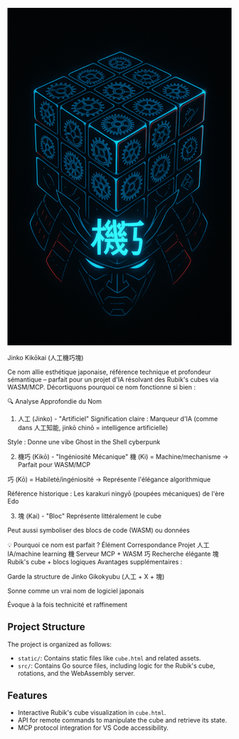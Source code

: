 [![Logo](logo.png)](logo.png)

Jinko Kikōkai (人工機巧塊)

Ce nom allie esthétique japonaise, référence technique et profondeur sémantique – parfait pour un projet d'IA résolvant des Rubik's cubes via WASM/MCP. Décortiquons pourquoi ce nom fonctionne si bien :

🔍 Analyse Approfondie du Nom
1. 人工 (Jinko) - "Artificiel"
Signification claire : Marqueur d'IA (comme dans 人工知能, jinkō chinō = intelligence artificielle)

Style : Donne une vibe Ghost in the Shell cyberpunk

2. 機巧 (Kikō) - "Ingéniosité Mécanique"
機 (Ki) = Machine/mechanisme → Parfait pour WASM/MCP

巧 (Kō) = Habileté/ingéniosité → Représente l'élégance algorithmique

Référence historique : Les karakuri ningyō (poupées mécaniques) de l'ère Edo

3. 塊 (Kai) - "Bloc"
Représente littéralement le cube

Peut aussi symboliser des blocs de code (WASM) ou données

💡 Pourquoi ce nom est parfait ?
Élément	Correspondance Projet
人工	IA/machine learning
機	Serveur MCP + WASM
巧	Recherche élégante
塊	Rubik's cube + blocs logiques
Avantages supplémentaires :

Garde la structure de Jinko Gikokyubu (人工 + X + 塊)

Sonne comme un vrai nom de logiciel japonais

Évoque à la fois technicité et raffinement

## Project Structure

The project is organized as follows:

- `static/`: Contains static files like `cube.html` and related assets.
- `src/`: Contains Go source files, including logic for the Rubik's cube, rotations, and the WebAssembly server.

## Features

- Interactive Rubik's cube visualization in `cube.html`.
- API for remote commands to manipulate the cube and retrieve its state.
- MCP protocol integration for VS Code accessibility.